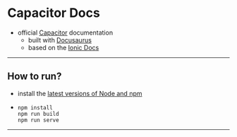 # Capacitor Docs

* official [Capacitor](https://capacitorjs.com) documentation
  * built with [Docusaurus](https://docusaurus.io/)
  * based on the [Ionic Docs](https://github.com/ionic-team/ionic-docs)

---

## How to run?

* install the [latest versions of Node and npm](https://docs.npmjs.com/downloading-and-installing-node-js-and-npm)
* 
  ```
  npm install
  npm run build
  npm run serve
  ```
---
